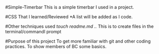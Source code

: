#Simple-Timerbar
This is a simple timerbar I used in a project.

#CSS That I learned/Reviewed
*A list will be added as I code.

#Other techniques used
*touch readme.md
..* This is to create files in the terminal/commandl prompt

#Purpose of this project
To get more familiar with git and other coding practices. To show members of BC some basics.